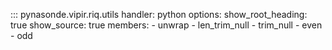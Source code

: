 ::: pynasonde.vipir.riq.utils
    handler: python
    options:
        show_root_heading: true
        show_source: true
        members:
            - unwrap
            - len_trim_null
            - trim_null
            - even
            - odd
